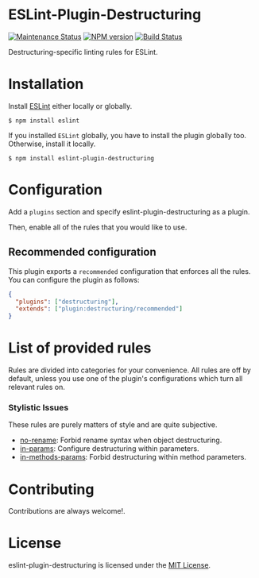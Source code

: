 ESLint-Plugin-Destructuring
===========================

[![Maintenance Status][status-image]][status-url] [![NPM version][npm-image]][npm-url] [![Build Status][travis-image]][travis-url]

Destructuring-specific linting rules for ESLint.

# Installation

Install [ESLint](https://www.github.com/eslint/eslint) either locally or globally.

    $ npm install eslint

If you installed `ESLint` globally, you have to install the plugin globally too. Otherwise, install it locally.

    $ npm install eslint-plugin-destructuring

# Configuration

Add a `plugins` section and specify eslint-plugin-destructuring as a plugin.

Then, enable all of the rules that you would like to use.

## Recommended configuration
This plugin exports a `recommended` configuration that enforces all the rules. You can configure the plugin as follows:

```json
{
  "plugins": ["destructuring"],
  "extends": ["plugin:destructuring/recommended"]
}
```
# List of provided rules
Rules are divided into categories for your convenience. All rules are off by default, unless you use one of the plugin's configurations which turn all relevant rules on.

### Stylistic Issues
These rules are purely matters of style and are quite subjective.
* [no-rename](docs/rules/no-rename.md): Forbid rename syntax when object destructuring.
* [in-params](docs/rules/in-params.md): Configure destructuring within parameters.
* [in-methods-params](docs/rules/in-methods-params.md): Forbid destructuring within method parameters.

# Contributing
Contributions are always welcome!.

# License

eslint-plugin-destructuring is licensed under the [MIT License](http://www.opensource.org/licenses/mit-license.php).

[npm-url]: https://npmjs.org/package/eslint-plugin-destructuring
[npm-image]: http://img.shields.io/npm/v/eslint-plugin-destructuring.svg?style=flat-square

[travis-url]: https://travis-ci.org/lukeapage/eslint-plugin-destructuring
[travis-image]: http://img.shields.io/travis/lukeapage/eslint-plugin-destructuring/master.svg?style=flat-square

[deps-url]: https://david-dm.org/lukeapage/eslint-plugin-destructuring
[deps-image]: https://img.shields.io/david/dev/lukeapage/eslint-plugin-destructuring.svg?style=flat-square

[status-url]: https://github.com/lukeapage/eslint-plugin-destructuring/pulse
[status-image]: http://img.shields.io/badge/status-maintained-brightgreen.svg?style=flat-square
